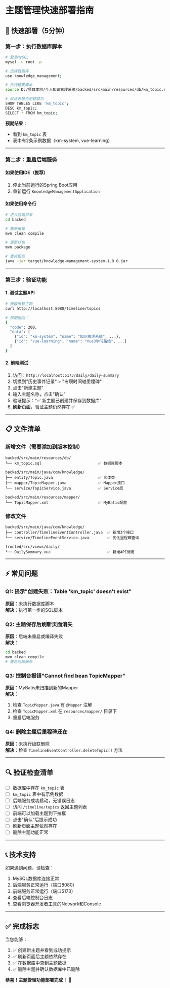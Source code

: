 # 主题管理快速部署指南

## 🚀 快速部署（5分钟）

### 第一步：执行数据库脚本
```bash
# 登录MySQL
mysql -u root -p

# 选择数据库
use knowledge_management;

# 执行建表脚本
source D:/项目本地/个人知识管理系统/backed/src/main/resources/db/km_topic.sql;

# 验证表是否创建成功
SHOW TABLES LIKE 'km_topic';
DESC km_topic;
SELECT * FROM km_topic;
```

**预期结果**：
- 看到 `km_topic` 表
- 表中有2条示例数据（km-system, vue-learning）

---

### 第二步：重启后端服务

#### 如果使用IDE（推荐）
1. 停止当前运行的Spring Boot应用
2. 重新运行 `KnowledgeManagementApplication`

#### 如果使用命令行
```bash
# 进入后端目录
cd backed

# 重新编译
mvn clean compile

# 重新打包
mvn package

# 重启服务
java -jar target/knowledge-management-system-1.0.0.jar
```

---

### 第三步：验证功能

#### 1. 测试主题API
```bash
# 获取所有主题
curl http://localhost:8080/timeline/topics

# 预期返回：
{
  "code": 200,
  "data": [
    {"id": "km-system", "name": "知识管理系统", ...},
    {"id": "vue-learning", "name": "Vue3学习路线", ...}
  ]
}
```

#### 2. 前端测试
1. 访问：`http://localhost:5173/daily/daily-summary`
2. 切换到"历史事件记录" > "专项时间轴里程碑"
3. 点击"新建主题"
4. 输入主题名称，点击"确认"
5. 验证提示："✅ 新主题已创建并保存到数据库"
6. **刷新页面**，验证主题仍然存在 ✅

---

## 📋 文件清单

### 新增文件（需要添加到版本控制）
```
backed/src/main/resources/db/
└── km_topic.sql                         ✅ 数据库脚本

backed/src/main/java/com/knowledge/
├── entity/Topic.java                    ✅ 实体类
├── mapper/TopicMapper.java              ✅ Mapper接口
└── service/TopicService.java            ✅ Service层

backed/src/main/resources/mapper/
└── TopicMapper.xml                      ✅ MyBatis配置
```

### 修改文件
```
backed/src/main/java/com/knowledge/
├── controller/TimelineEventController.java  ✅ 新增3个接口
└── service/TimelineEventService.java        ✅ 优化里程碑查询

fronted/src/views/daily/
└── DailySummary.vue                         ✅ 新增API调用
```

---

## ⚡ 常见问题

### Q1: 提示"创建失败：Table 'km_topic' doesn't exist"
**原因**：未执行数据库脚本  
**解决**：执行第一步的SQL脚本

### Q2: 主题保存后刷新页面消失
**原因**：后端未重启或编译失败  
**解决**：
```bash
cd backed
mvn clean compile
# 重启后端服务
```

### Q3: 控制台报错"Cannot find bean TopicMapper"
**原因**：MyBatis未扫描到新的Mapper  
**解决**：
1. 检查 `TopicMapper.java` 有 `@Mapper` 注解
2. 检查 `TopicMapper.xml` 在 `resources/mapper/` 目录下
3. 重启后端服务

### Q4: 删除主题后里程碑还在
**原因**：未执行级联删除  
**解决**：检查 `TimelineEventController.deleteTopic()` 方法

---

## 🔍 验证检查清单

- [ ] 数据库中存在 `km_topic` 表
- [ ] `km_topic` 表中有示例数据
- [ ] 后端服务成功启动，无错误日志
- [ ] 访问 `/timeline/topics` 返回主题列表
- [ ] 前端可以加载主题到下拉框
- [ ] 点击"确认"后提示成功
- [ ] 刷新页面主题依然存在
- [ ] 删除主题功能正常

---

## 📞 技术支持

如果遇到问题，请检查：
1. MySQL数据库连接正常
2. 后端服务正常运行（端口8080）
3. 前端服务正常运行（端口5173）
4. 查看后端控制台日志
5. 查看浏览器开发者工具的Network和Console

---

## ✅ 完成标志

当您能够：
1. ✅ 创建新主题并看到成功提示
2. ✅ 刷新页面后主题依然存在
3. ✅ 在数据库中查到主题数据
4. ✅ 删除主题并确认数据库中已删除

**恭喜！主题管理功能部署完成！** 🎉

